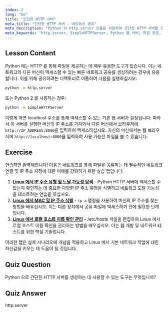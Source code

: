 ```yaml
---
index: 3
lang: "ko"
title: "간단한 HTTP 서버"
meta_title: "간단한 HTTP 서버 - 네트워크 공유"
meta_description: "Python 의 http.server 모듈을 사용하여 간단한 HTTP 서버를 만드는 방법을 배우십시오. 이 초보자 친화적인 Linux 튜토리얼을 통해 네트워크에서 파일을 빠르게 공유하십시오."
meta_keywords: "http.server, SimpleHTTPServer, Python 웹 서버, 파일 공유, Linux 튜토리얼, 초보자 가이드"
---
```


## Lesson Content

Python 에는 HTTP 를 통해 파일을 제공하는 데 매우 유용한 도구가 있습니다. 이는 네트워크의 다른 머신이 액세스할 수 있는 빠른 네트워크 공유를 생성하려는 경우에 유용합니다. 이를 위해 공유하려는 디렉토리로 이동하여 다음을 실행하십시오:

```bash
python -m http.server
```

또는 Python 2 를 사용하는 경우:

```bash
python -m SimpleHTTPServer
```

이렇게 하면 localhost 주소를 통해 액세스할 수 있는 기본 웹 서버가 설정됩니다. 따라서 이 서버를 실행한 머신의 IP 주소를 가져와서 다른 머신에서 브라우저에 `http://IP_ADDRESS:8000`을 입력하여 액세스하십시오. 자신의 머신에서는 웹 브라우저에 `http://localhost:8000`을 입력하여 사용 가능한 파일을 볼 수 있습니다.

## Exercise

연습하면 완벽해집니다! 다음은 네트워크를 통해 파일을 공유하는 데 필수적인 네트워크 연결 및 IP 주소 지정에 대한 이해를 강화하기 위한 실습 랩입니다:

1. **[Linux 에서 IP 주소 유형 및 도달 가능성 탐색](https://labex.io/ko/labs/linux-explore-ip-address-types-and-reachability-in-linux-592780)** - Python HTTP 서버에 액세스할 수 있는지 확인하는 데 중요한 다양한 IP 주소 유형을 식별하고 네트워크 도달 가능성을 테스트하는 연습을 하십시오.
2. **[Linux 에서 MAC 및 IP 주소 식별](https://labex.io/ko/labs/linux-identify-mac-and-ip-addresses-in-linux-592731)** - `ip a` 명령을 사용하여 머신의 IP 주소를 찾는 방법을 배우십시오. 이는 다른 장치에서 공유 파일에 액세스하기 전에 필요한 단계입니다.
3. **[Linux 에서 로컬 호스트 이름 확인 관리](https://labex.io/ko/labs/linux-manage-local-hostname-resolution-in-linux-592792)** - /etc/hosts 파일을 편집하여 Linux 에서 로컬 호스트 이름 확인을 관리하는 방법을 배우십시오. 이는 웹 개발 및 네트워크 테스트를 위한 핵심 기술입니다.

이러한 랩은 실제 시나리오에 개념을 적용하고 Linux 에서 기본 네트워크 작업에 대한 자신감을 키우는 데 도움이 될 것입니다.

## Quiz Question

Python 으로 간단한 HTTP 서버를 생성하는 데 사용할 수 있는 도구는 무엇입니까?

## Quiz Answer

http.server
